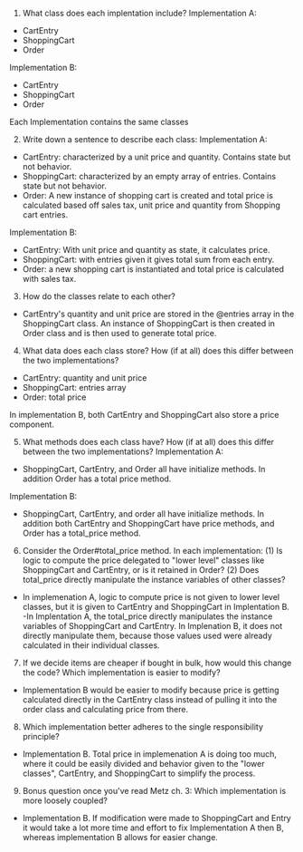 1. What class does each implentation include?
  Implementation A:
  - CartEntry
  - ShoppingCart
  - Order

  Implementation B:
  - CartEntry
  - ShoppingCart
  - Order

  Each Implementation contains the same classes

2. Write down a sentence to describe each class:
  Implementation A:
  - CartEntry: characterized by a unit price and quantity. Contains state but not behavior.
  - ShoppingCart: characterized by an empty array of entries. Contains state but not behavior.
  - Order: A new instance of shopping cart is created and total price is calculated based off sales tax, unit price and quantity from Shopping cart entries.  

  Implementation B:
  - CartEntry: With unit price and quantity as state, it calculates price.
  - ShoppingCart: with entries given it gives total sum from each entry.  
  - Order: a new shopping cart is instantiated and total price is calculated with sales tax.

3. How do the classes relate to each other?
  - CartEntry's quantity and unit price are stored in the @entries array in the ShoppingCart class. An instance of ShoppingCart is then created in Order class and is then used to generate total price.

4. What data does each class store? How (if at all) does this differ between the two implementations?
  - CartEntry: quantity and unit price
  - ShoppingCart: entries array
  - Order: total price

  In implementation B, both CartEntry and ShoppingCart also store a price component.

5. What methods does each class have? How (if at all) does this differ between the two implementations?
  Implementation A:
  - ShoppingCart, CartEntry, and Order all have initialize methods.  In addition Order has a total price method.

  Implementation B:
  - ShoppingCart, CartEntry, and order all have initialize methods.  In addition both CartEntry and ShoppingCart have price methods, and Order has a total_price method.   


6. Consider the Order#total_price method. In each implementation: (1) Is logic to compute the price delegated to "lower level" classes like ShoppingCart and CartEntry, or is it retained in Order? (2) Does total_price directly manipulate the instance variables of other classes?
  - In implemenation A, logic to compute price is not given to lower level classes, but it is given to CartEntry and ShoppingCart in Implentation B.
  -In Implentation A, the total_price directly manipulates the instance variables of ShoppingCart and CartEntry.  In Implenation B, it does not directly manipulate them, because those values used were already calculated in their individual classes.

7. If we decide items are cheaper if bought in bulk, how would this change the code? Which implementation is easier to modify?
  - Implementation B would be easier to modify because price is getting calculated directly in the CartEntry class instead of pulling it into the order class and calculating price from there.

8. Which implementation better adheres to the single responsibility principle?
 - Implementation B. Total price in implemenation A is doing too much, where it could be easily divided and behavior given to the "lower classes", CartEntry, and ShoppingCart to simplify the process.

9. Bonus question once you've read Metz ch. 3: Which implementation is more loosely coupled?
 - Implementation B.  If modification were made to ShoppingCart and Entry it would take a lot more time and effort to fix Implementation A then B, whereas implementation B allows for easier change. 
